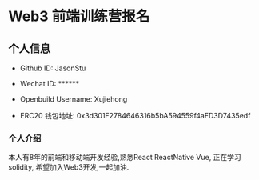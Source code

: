 <!--
 * @Author: Jason 373422363@qq.com
 * @Date: 2024-06-05 20:35:30
 * @LastEditors: Jason 373422363@qq.com
 * @LastEditTime: 2024-06-05 20:44:29
 * @FilePath: /Web3-Frontend-Bootcamp/members/JasonStu/readme.md
 * @Description: 这是默认设置,请设置`customMade`, 打开koroFileHeader查看配置 进行设置: https://github.com/OBKoro1/koro1FileHeader/wiki/%E9%85%8D%E7%BD%AE
-->

# Web3 前端训练营报名

## 个人信息

* Github ID: JasonStu 

* Wechat ID: ******

* Openbuild Username: Xujiehong 

* ERC20 钱包地址: 0x3d301F2784646316b5bA594559f4aFD3D7435edf

### 个人介绍
本人有8年的前端和移动端开发经验,熟悉React ReactNative Vue, 正在学习solidity, 希望加入Web3开发,一起加油.

